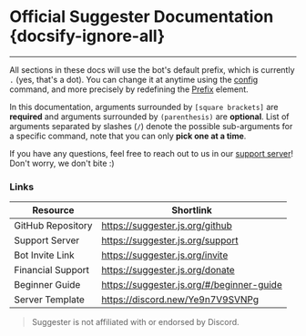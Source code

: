 # Official Suggester Documentation {docsify-ignore-all}
---

All sections in these docs will use the bot's default prefix, which is currently `.` (yes, that's a dot). You can change it at anytime using the [config](/config/configuration.md) command, and more precisely by redefining the [Prefix](/config/prefix.md) element.

In this documentation, arguments surrounded by `[square brackets]` are __required__ and arguments surrounded by `(parenthesis)` are __optional__. List of arguments separated by slashes (`/`) denote the possible sub-arguments for a specific command, note that you can only **pick one at a time**.  

If you have any questions, feel free to reach out to us in our [support server](https://suggester.js.org/support)! Don't worry, we don't bite :)

### Links
| Resource                           | Shortlink                                    |
|------------------------------------|----------------------------------------------|
| GitHub Repository                  | https://suggester.js.org/github              |
| Support Server                     | https://suggester.js.org/support             |
| Bot Invite Link                    | https://suggester.js.org/invite              |
| Financial Support                  | https://suggester.js.org/donate              |
| Beginner Guide                     | https://suggester.js.org/#/beginner-guide    |
| Server Template                    | https://discord.new/Ye9n7V9SVNPg             |

> Suggester is not affiliated with or endorsed by Discord.
